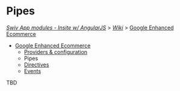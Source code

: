 # Pipes
[_Swiv App modules - Insite w/ AngularJS_](../../../readme.md) > [_Wiki_](../../) > [Google Enhanced Ecommerce](../)

- [Google Enhanced Ecommerce](../)
    - [Providers & configuration](../providers)
    - Pipes
    - [Directives](../directives)
    - [Events](../events)

TBD